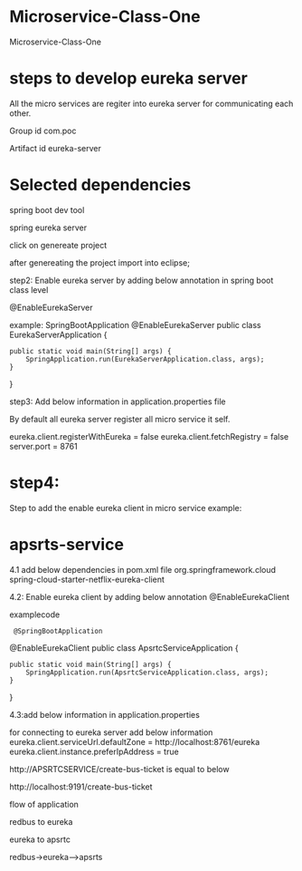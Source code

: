 # Microservice-Class-One
Microservice-Class-One



steps to develop eureka server
==============================

All the micro services are regiter into eureka server for communicating each other.

Group id
com.poc


Artifact id
eureka-server

Selected dependencies
=========================
spring boot dev tool

spring eureka server

click on genereate project

after genereating the project import into eclipse;



step2:
Enable eureka server by adding below annotation in spring boot class level



@EnableEurekaServer

example:
SpringBootApplication
@EnableEurekaServer
public class EurekaServerApplication {

	public static void main(String[] args) {
		SpringApplication.run(EurekaServerApplication.class, args);
	}

}

step3:
Add below information in application.properties file

By default all eureka server register all micro service it self.



eureka.client.registerWithEureka = false
eureka.client.fetchRegistry = false
server.port = 8761


step4:
======

Step to add the enable eureka client in micro service
example:


apsrts-service
=============
4.1 add below dependencies in pom.xml file
<dependency>
			<groupId>org.springframework.cloud</groupId>
			<artifactId>spring-cloud-starter-netflix-eureka-client</artifactId>
		</dependency>
		
4.2: Enable eureka client by adding below annotation
     @EnableEurekaClient
	 
	 
	 
examplecode
	 
	 @SpringBootApplication
@EnableEurekaClient
public class ApsrtcServiceApplication {

	public static void main(String[] args) {
		SpringApplication.run(ApsrtcServiceApplication.class, args);
	}

}

4.3:add below information in application.properties

for connecting to eureka server add below information
eureka.client.serviceUrl.defaultZone  = http://localhost:8761/eureka
eureka.client.instance.preferIpAddress = true



http://APSRTCSERVICE/create-bus-ticket is equal to below

http://localhost:9191/create-bus-ticket


flow of application

redbus to eureka

eureka to apsrtc

redbus->eureka-->apsrts
